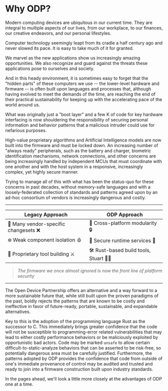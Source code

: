 # Why ODP?

Modern computing devices are ubiquitous in our current time.  They are integral to multiple aspects of our lives, from our workplace, to our finances, our creative endeavors, and our personal lifestyles.

Computer technology seemingly leapt from its cradle a half century ago and never slowed its pace. It is easy to take much of it for granted.

We marvel as the new applications show us increasingly amazing opportunities.  We also recognize and guard against the threats these applications pose to ourselves and society.  

And in this heady environment, it is sometimes easy to forget that the "hidden parts" of these computers we use -- the lower-level hardware and firmware -- is often built upon languages and processes that, although having evolved to meet the demands of the time, are reaching the end of their practical sustainability for keeping up with the accelerating pace of the world around us.

What was originally just a "boot layer" and a few K of code for key hardware interfacing is now shouldering the responsibility of securing personal information and behavior patterns that a malicious intruder could use for nefarious purposes.  

High-value proprietary algorithms and Artificial Intelligence models are now built into the firmware and must be locked down. An increasing number of "always ready" peripherals, such as the battery and charger, biometric identification mechanisms, network connections, and other concerns are being increasingly handled by independent MCUs that must coordinate with one another and with the host system in a responsive, increasingly complex, yet highly secure manner.

Trying to manage all of this with what has been the status-quo for these concerns in past decades, without memory-safe languages and with a loosely-federated collection of standards and patterns agreed upon by an ad-hoc consortium of vendors is increasingly dangerous and costly.

---------------------


| __Legacy Approach__ | __ODP Approach__ |
| --------------------| -----------------|
| 🐜 Many vendor-specific changesets ❌ | 🧩 Cross-platform modularity 🔒|
| ❄️ Weak component isolation 🩸 | 🔐 Secure runtime services 🤖 |
| 🔩 Proprietary tool building ⚔️ | 🛠️ Rust-based build tools, Stuart 🧑‍🔧|



> _The firmware we once almost ignored is now the front line of platform security_

---------------------

The Open Device Partnership offers an alternative and a way forward to a more sustainable future that, while still built upon the proven paradigms of the past, boldly rejects the patterns that are known to be costly and ineffective in favor of future-ready, portable, sustainable, and expandable alternatives.

Key to this is the adoption of the programming language Rust as the successor to C. This immediately brings greater confidence that the code will not be susceptible to programming-error related vulnerabilities that may lead to either costly performance behaviors or be maliciously exploited by opportunistic bad actors. Code may be marked `unsafe` to allow certain difficult-to-static-analyze behaviors that can be asserted to be risk-free, so potentially dangerous area must be carefully justified.  Furthermore, the patterns adopted by ODP provides the confidence that code from outside of one's immediate provenance of control may be audited and trusted and ready to join into a firmware construction built upon industry standards.

In the pages ahead, we'll look a little more closely at the advantages of ODP one at a time.




